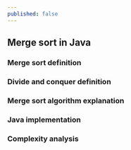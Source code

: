 ```yaml
---
published: false
---
```


## Merge sort in Java
    
### Merge sort definition


### Divide and conquer definition


### Merge sort algorithm explanation


### Java implementation


### Complexity analysis








